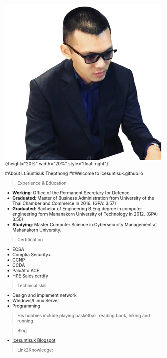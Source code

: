 ![](/img/ice.png){:height="20%" width="20%" style="float: right"}

#About Lt.Suntisuk Thepthong
##Welcome to Icesuntisuk.github.io

>Experience & Education
* **Working**: Office of the Permanent Secretary for Defence.
* **Graduated**: Master of Business Administration from University of the Thai Chamber and Commerce in 2016. (GPA: 3.57)
* **Graduated**: Bachelor of Engineering  B.Eng degree in computer engineering form Mahanakorn University of Technology in 2012. (GPA: 3.50)
* **Studying**: Master Computer Science in Cybersecurity Management at Mahanakorn University. 

>Certification

* ECSA
* Comptia Security+
* CCNP
* CCDA
* PaloAlto ACE
* HPE Sales certify

>Technical skill

* Design and implement network
* Windows/Linux Server
* Programming

>His hobbies include playing basketball, reading book, hiking and running.

>Blog

* [Icesuntisuk Blogspot](https://icesuntisuk.blogspot.com)

>Link2Knowledge:

